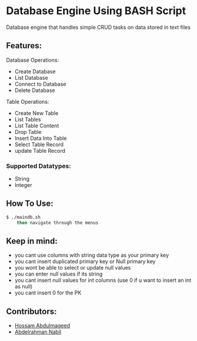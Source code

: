# Database Engine Using BASH Script

Database engine that handles simple CRUD tasks on data stored in text files

## Features:

Database Operations:

- Create Database
- List Database
- Connect to Database
- Delete Database

Table Operations:

- Create New Table
- List Tables
- List Table Content
- Drop Table
- Insert Data Into Table
- Select Table Record
- update Table Record

### Supported Datatypes:

- String
- Integer

## How To Use:

```sh
$ ./maindb.sh
    then navigate through the menus
```

## Keep in mind:

- you cant use columns with string data type as your primary key
- you cant insert duplicated primary key or Null primary key
- you wont be able to select or update null values
- you can enter null values if its string
- you cant insert null values for int columns (use 0 if u want to insert an int as null)
- you cant insert 0 for the PK

## Contributors:

- [Hossam Abdulmageed](https://github.com/abdulmageed02)
- [Abdelrahman Nabil](https://github.com/AbdelrahmanNabill)
